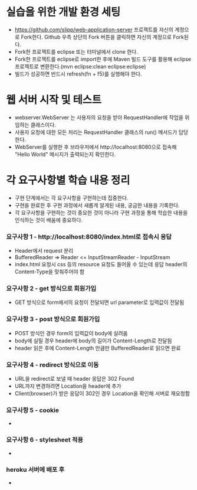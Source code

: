 # 실습을 위한 개발 환경 세팅
* https://github.com/slipp/web-application-server 프로젝트를 자신의 계정으로 Fork한다. Github 우측 상단의 Fork 버튼을 클릭하면 자신의 계정으로 Fork된다.
* Fork한 프로젝트를 eclipse 또는 터미널에서 clone 한다.
* Fork한 프로젝트를 eclipse로 import한 후에 Maven 빌드 도구를 활용해 eclipse 프로젝트로 변환한다.(mvn eclipse:clean eclipse:eclipse)
* 빌드가 성공하면 반드시 refresh(fn + f5)를 실행해야 한다.

# 웹 서버 시작 및 테스트
* webserver.WebServer 는 사용자의 요청을 받아 RequestHandler에 작업을 위임하는 클래스이다.
* 사용자 요청에 대한 모든 처리는 RequestHandler 클래스의 run() 메서드가 담당한다.
* WebServer를 실행한 후 브라우저에서 http://localhost:8080으로 접속해 "Hello World" 메시지가 출력되는지 확인한다.

# 각 요구사항별 학습 내용 정리
* 구현 단계에서는 각 요구사항을 구현하는데 집중한다. 
* 구현을 완료한 후 구현 과정에서 새롭게 알게된 내용, 궁금한 내용을 기록한다.
* 각 요구사항을 구현하는 것이 중요한 것이 아니라 구현 과정을 통해 학습한 내용을 인식하는 것이 배움에 중요하다. 

### 요구사항 1 - http://localhost:8080/index.html로 접속시 응답
* Header에서 request 분리
* BufferedReader => Reader <= InputStreamReader - InputStream
* index.html 요청시 css 등의 resource 요청도 들어올 수 있는데 응답 header의 Content-Type을 맞춰주어야 함

### 요구사항 2 - get 방식으로 회원가입
* GET 방식으로 form에서의 요청이 전달되면 url parameter로 입력값이 전달됨

### 요구사항 3 - post 방식으로 회원가입
* POST 방식인 경우 form의 입력값이 body에 실려옴
* body에 실릴 경우 header에 body의 길이가 Content-Length로 전달됨
* header 읽은 후에 Content-Length 만큼만 BufferedReader로 읽으면 완료 

### 요구사항 4 - redirect 방식으로 이동
* URL을 redirect로 보낼 때 header 응답은 302 Found
* URL까지 변경하려면 Location을 header에 추가
* Client(browser)가 받은 응답이 302인 경우 Location을 확인해 서버로 재요청함 

### 요구사항 5 - cookie
* 

### 요구사항 6 - stylesheet 적용
* 

### heroku 서버에 배포 후
* 